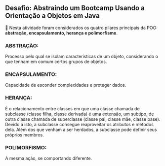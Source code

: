 ## Desafio: Abstraindo um Bootcamp Usando a Orientação a Objetos em Java

:pushpin: Nesta atividade foram considerados os quatro pilares principais da POO: **abstração, encapsulamento, herança e polimorfismo**.

### ABSTRAÇÃO:
Processo pelo qual se isolam características de um objeto, considerando o que tenham em comum certos grupos de objetos.

### ENCAPSULAMENTO:
Capacidade de esconder complexidades e proteger dados.

### HERANÇA:
É o relacionamento entre classes em que uma classe chamada de subclasse (classe filha, classe derivada) é uma extensão, um subtipo, de outra classe chamada de superclasse (classe pai, classe mãe, classe base). Devido a isto, a subclasse consegue reaproveitar os atributos e métodos dela. Além dos que venham a ser herdados, a subclasse pode definir seus próprios membros.

### POLIMORFISMO:
A mesma ação, se comportando diferente.